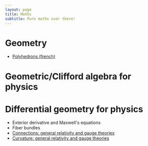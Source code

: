 ```yaml
---
layout: page
title: Maths
subtitle: Pure maths over there!
---
```


# Geometry

- [Polyhedrons (french)](polyhedron/polyhedron.md)

# Geometric/Clifford algebra for physics

# Differential geometry for physics

- Exterior derivative and Maxwell's equations
- Fiber bundles
- [Connections: general relativity and gauge theories](geodiff/connections.md)
- [Curvature: general relativity and gauge theories](geodiff/curvature.md)
